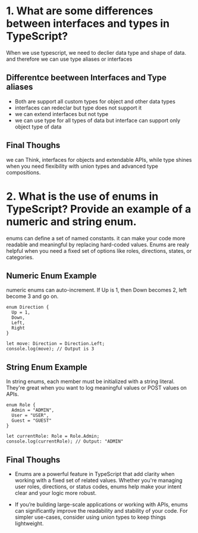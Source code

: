 # 1. What are some differences between interfaces and types in TypeScript?

When we use typescript, we need to declier data type and shape of data. and therefore we can use type aliases or interfaces

## Differentce beetween Interfaces and Type aliases

- Both are support all custom types for object and other data types
- interfaces can redeclar but type does not support it
- we can extend interfaces but not type
- we can use type for all types of data but interface can support only object type of data

## Final Thoughs

we can Think, interfaces for objects and extendable APIs, while type shines when you need flexibility with union types and advanced type compositions.

# 2. What is the use of enums in TypeScript? Provide an example of a numeric and string enum.

enums can define a set of named constants. it can make your code more readable and meaningful by replacing hard-coded values. Enums are realy helpful when you need a fixed set of options like roles, directions, states, or categories.

## Numeric Enum Example

numeric enums can auto-increment. If Up is 1, then Down becomes 2, left become 3 and go on.

```
enum Direction {
  Up = 1,
  Down,
  Left,
  Right
}

let move: Direction = Direction.Left;
console.log(move); // Output is 3
```

## String Enum Example

In string enums, each member must be initialized with a string literal. They're great when you want to log meaningful values or POST values on APIs.

```
enum Role {
  Admin = "ADMIN",
  User = "USER",
  Guest = "GUEST"
}

let currentRole: Role = Role.Admin;
console.log(currentRole); // Output: "ADMIN"
```

## Final Thoughs

- Enums are a powerful feature in TypeScript that add clarity when working with a fixed set of related values. Whether you're managing user roles, directions, or status codes, enums help make your intent clear and your logic more robust.

- If you’re building large-scale applications or working with APIs, enums can significantly improve the readability and stability of your code. For simpler use-cases, consider using union types to keep things lightweight.
